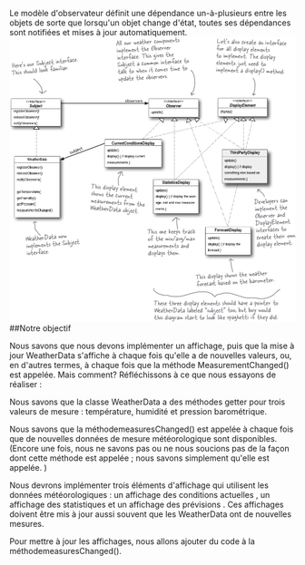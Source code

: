 Le modèle d'observateur définit une dépendance
un-à-plusieurs entre les objets de sorte que 
lorsqu'un objet change d'état, toutes ses 
dépendances sont notifiées et mises à jour automatiquement.
![img.png](img.png)
##Notre objectif

Nous savons que nous devons implémenter un affichage, puis que la mise à jour WeatherData s'affiche à chaque fois qu'elle a de nouvelles valeurs, ou, en d'autres termes, à chaque fois que la méthode MeasurementChanged() est appelée. Mais comment? Réfléchissons à ce que nous essayons de réaliser :

Nous savons que la classe WeatherData a des méthodes getter pour trois valeurs de mesure : température, humidité et pression barométrique.

Nous savons que la méthodemeasuresChanged() est appelée à chaque fois que de nouvelles données de mesure météorologique sont disponibles. (Encore une fois, nous ne savons pas ou ne nous soucions pas de la façon dont cette méthode est appelée ; nous savons simplement qu'elle est appelée. )

Nous devrons implémenter trois éléments d'affichage qui utilisent les données météorologiques : un affichage des conditions actuelles , un affichage des statistiques et un affichage des prévisions . Ces affichages doivent être mis à jour aussi souvent que les WeatherData ont de nouvelles mesures.

Pour mettre à jour les affichages, nous allons ajouter du code à la méthodemeasuresChanged().